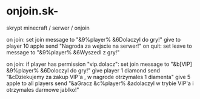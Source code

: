 # onjoin.sk-
skrypt minecraft / serwer / onjoin


on join:
    set join message to "&9%player% &6Dolaczyl do gry!"
	give to player 10 apple
	send "Nagroda za wejscie na serwer!"
on quit:
    set leave to message to "&9%player% &6Wyszedl z gry!"
	
on join:
    if player has permission "vip.dolacz":
	set join message to "&b[VIP] &9%player% &6Doloczyl do gry!"
	give player 1 diamond
	send "&cDziekujemy za zakup VIP'a , w nagrode otrzymales 1 diamenta"
	give 5 apple to all players 
	send "&aGracz &c%player% &adolaczyl w trybie VIP'a i otrzymales darmowe jablko!"
